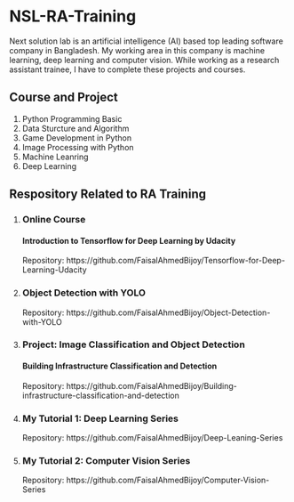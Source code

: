 # NSL-RA-Training 
Next solution lab is an artificial intelligence (AI) based top leading software company in Bangladesh. My working area in this company is machine learning, deep learning and computer vision. While working as a research assistant trainee, I have to complete these projects and courses.

<h2> Course and Project</h2>
<ol>
<li>Python Programming Basic </li>
<li>Data Sturcture and Algorithm</li>
<li>Game Development in Python</li>
<li>Image Processing with Python</li>
<li>Machine Leanring </li>
<li>Deep Learning</li>
</ol>  


<h2>Respository Related to RA Training</h2>
<ol>

<li>
<h3>Online Course</h3>
<h4>Introduction to Tensorflow for Deep Learning by Udacity </h4> 
Repository: https://github.com/FaisalAhmedBijoy/Tensorflow-for-Deep-Learning-Udacity 
</li>


<li>
<h3>Object Detection with YOLO</h3>
Repository: https://github.com/FaisalAhmedBijoy/Object-Detection-with-YOLO
</li>


<li>
<h3>Project: Image Classification and Object Detection </h3>
<h4>Building Infrastructure Classification and Detection</h4>
Repository: https://github.com/FaisalAhmedBijoy/Building-infrastructure-classification-and-detection 
</li>


<li>
<h3> My Tutorial 1: Deep Learning Series </h3>
Repository: https://github.com/FaisalAhmedBijoy/Deep-Leaning-Series
</li>






<li>
<h3> My Tutorial 2: Computer Vision Series </h3>
Repository: https://github.com/FaisalAhmedBijoy/Computer-Vision-Series 
</li>



</ol>
